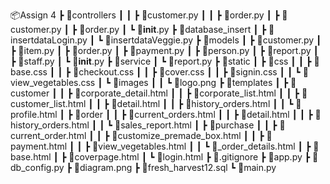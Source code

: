 📦Assign 4
 ┣ 📂controllers
 ┃ ┃ ┣ 📜customer.py
 ┃ ┃ ┣ 📜order.py
 ┃ ┣ 📜customer.py
 ┃ ┣ 📜order.py
 ┃ ┗ 📜__init__.py
 ┣ 📂database_insert
 ┃ ┣ 📜insertdataLogin.py
 ┃ ┗ 📜insertdataVeggie.py
 ┣ 📂models
 ┃ ┣ 📜customer.py
 ┃ ┣ 📜item.py
 ┃ ┣ 📜order.py
 ┃ ┣ 📜payment.py
 ┃ ┣ 📜person.py
 ┃ ┣ 📜report.py
 ┃ ┣ 📜staff.py
 ┃ ┗ 📜__init__.py
 ┣ 📂service
 ┃ ┗ 📜report.py
 ┣ 📂static
 ┃ ┣ 📂css
 ┃ ┃ ┣ 📜base.css
 ┃ ┃ ┣ 📜checkout.css
 ┃ ┃ ┣ 📜cover.css
 ┃ ┃ ┣ 📜signin.css
 ┃ ┃ ┗ 📜view_vegetables.css
 ┃ ┗ 📂images
 ┃ ┃ ┗ 📜logo.png
 ┣ 📂templates
 ┃ ┣ 📂customer
 ┃ ┃ ┣ 📜corporate_detail.html
 ┃ ┃ ┣ 📜corporate_list.html
 ┃ ┃ ┣ 📜customer_list.html
 ┃ ┃ ┣ 📜detail.html
 ┃ ┃ ┣ 📜history_orders.html
 ┃ ┃ ┗ 📜profile.html
 ┃ ┣ 📂order
 ┃ ┃ ┣ 📜current_orders.html
 ┃ ┃ ┣ 📜detail.html
 ┃ ┃ ┣ 📜history_orders.html
 ┃ ┃ ┗ 📜sales_report.html
 ┃ ┣ 📂purchase
 ┃ ┃ ┣ 📜current_order.html
 ┃ ┃ ┣ 📜customize_premade_box.html
 ┃ ┃ ┣ 📜payment.html
 ┃ ┃ ┣ 📜view_vegetables.html
 ┃ ┃ ┗ 📜_order_details.html
 ┃ ┣ 📜base.html
 ┃ ┣ 📜coverpage.html
 ┃ ┗ 📜login.html
 ┣ 📜.gitignore
 ┣ 📜app.py
 ┣ 📜db_config.py
 ┣ 📜diagram.png
 ┣ 📜fresh_harvest12.sql
 ┗ 📜main.py
